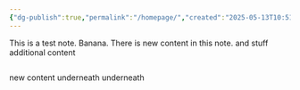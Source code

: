 ```yaml
---
{"dg-publish":true,"permalink":"/homepage/","created":"2025-05-13T10:51:18.252+02:00","updated":"2025-05-13T11:17:21.869+02:00"}
---
```


This is a test note. Banana. 
There is new content in this note. and stuff
additional content 


```

```
new content underneath underneath